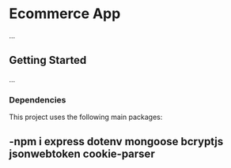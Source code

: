 # Ecommerce App

...

## Getting Started

...

### Dependencies

This project uses the following main packages:

-npm i express dotenv mongoose bcryptjs jsonwebtoken cookie-parser
- 
